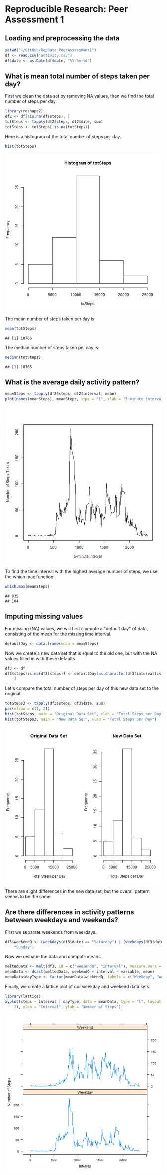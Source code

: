 # Reproducible Research: Peer Assessment 1


## Loading and preprocessing the data


```r
setwd("~/GitHub/RepData_PeerAssessment1")
df <- read.csv("activity.csv")
df$date <- as.Date(df$date, "%Y-%m-%d")
```


## What is mean total number of steps taken per day?

First we clean the data set by removing NA values, then we find the total number of steps per day.


```r
library(reshape2)
df2 <- df[!is.na(df$steps), ]
totSteps <- tapply(df2$steps, df2$date, sum)
totSteps <- totSteps[!is.na(totSteps)]
```


Here is a histogram of the total number of steps per day.


```r
hist(totSteps)
```

![plot of chunk unnamed-chunk-3](figure/unnamed-chunk-3.png) 


The mean number of steps taken per day is:


```r
mean(totSteps)
```

```
## [1] 10766
```


The median number of steps taken per day is:


```r
median(totSteps)
```

```
## [1] 10765
```


## What is the average daily activity pattern?


```r
meanSteps <- tapply(df2$steps, df2$interval, mean)
plot(names(meanSteps), meanSteps, type = "l", xlab = "5-minute interval", ylab = "Number of Steps Taken")
```

![plot of chunk unnamed-chunk-6](figure/unnamed-chunk-6.png) 


To find the time interval with the highest average number of steps, we use the which.max function:


```r
which.max(meanSteps)
```

```
## 835 
## 104
```


## Imputing missing values

For missing (NA) values, we will first compute a "default day" of data, consisting of the mean for 
the missing time interval.


```r
defaultDay <- data.frame(mean = meanSteps)
```


Now we create a new data set that is equal to the old one, but with the NA values filled in with these defaults.


```r
df3 <- df
df3$steps[is.na(df3$steps)] <- defaultDay[as.character(df3$interval[is.na(df3$steps)]), 
    ]
```


Let's compare the total number of steps per day of this new data set to the original.


```r
totSteps3 <- tapply(df3$steps, df3$date, sum)
par(mfrow = c(1, 2))
hist(totSteps, main = "Original Data Set", xlab = "Total Steps per Day")
hist(totSteps3, main = "New Data Set", xlab = "Total Steps per Day")
```

![plot of chunk unnamed-chunk-10](figure/unnamed-chunk-10.png) 


There are slight differences in the new data set, but the overall pattern seems to be the same.

## Are there differences in activity patterns between weekdays and weekends?

First we separate weekends from weekdays.


```r
df3$weekendQ <- (weekdays(df3$date) == "Saturday") | (weekdays(df3$date) == 
    "Sunday")
```


Now we reshape the data and compute means.


```r
meltedData <- melt(df3, id = c("weekendQ", "interval"), measure.vars = c("steps"))
meanData <- dcast(meltedData, weekendQ + interval ~ variable, mean)
meanData$dayType <- factor(meanData$weekendQ, labels = c("Weekday", "Weekend"))
```


Finally, we create a lattice plot of our weekday and weekend data sets.


```r
library(lattice)
xyplot(steps ~ interval | dayType, data = meanData, type = "l", layout = c(1, 
    2), xlab = "Interval", ylab = "Number of Steps")
```

![plot of chunk unnamed-chunk-13](figure/unnamed-chunk-13.png) 


